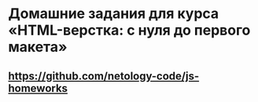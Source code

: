 # Домашние задания для курса «HTML-верстка: с нуля до первого макета»

## https://github.com/netology-code/js-homeworks
